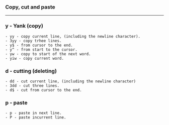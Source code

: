 ### Copy, cut and paste
	
---
### y - Yank (copy)
	- yy - copy current line, (including the newline character).
	- 3yy - copy trhee lines.
	- y$ - from cursor to the end.
	- y^ - from start to the cursor.
	- yw - copy to start of the next word.
	- yiw - copy current word.

### d - cutting (deleting)
	- dd - cut current line, (including the newline character)
	- 3dd - cut three lines.
	- d$ - cut from cursor to the end.

### p - paste
	- p - paste in next line.
	- P - paste incurrent line.

